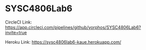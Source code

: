 # SYSC4806Lab6
CircleCI Link: https://app.circleci.com/pipelines/github/yorphos/SYSC4806Lab6?invite=true

Heroku Link: https://sysc4806lab6-kaue.herokuapp.com/
